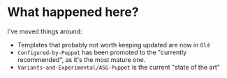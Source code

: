 # What happened here?

I've moved things around:

- Templates that probably not worth keeping updated are now in `Old`
- `Configured-by-Puppet` has been promoted to the "currently recommended", as it's the most mature one.
- `Variants-and-Experimental/ASG-Puppet` is the current "state of the art"
